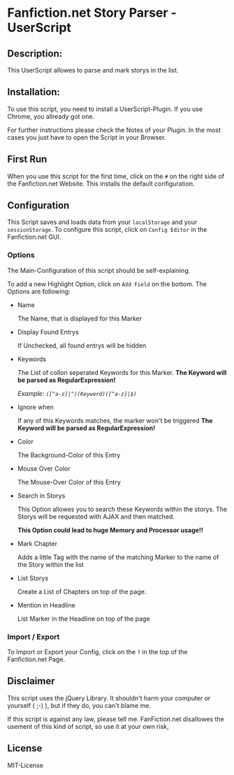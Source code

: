 
# Fanfiction.net Story Parser - UserScript

## Description:

This UserScript allowes to parse and mark storys in the list.


## Installation:

To use this script, you need to install a UserScript-Plugin.
If you use Chrome, you allready got one.

For further instructions please check the Notes of your Plugin.
In the most cases you just have to open the Script in your Browser.

## First Run

When you use this script for the first time, click on the `#` on the right side of the Fanfiction.net Website.
This installs the default configuration.

## Configuration

This Script saves and loads data from your `localStorage` and your `sessionStorage`.
To configure this script, click on `Config Editor` in the Fanfiction.net GUI.

### Options

The Main-Configuration of this script should be self-explaining.

To add a new Highlight Option, click on `Add Field` on the bottom.
The Options are following:

* Name

    The Name, that is displayed for this Marker

* Display Found Entrys

    If Unchecked, all found entrys will be hidden

* Keywords

    The List of collon seperated Keywords for this Marker.
    **The Keyword will be parsed as RegularExpression!**

    _Example: `([^a-z]|^)(Keyword)([^a-z]|$)`_

* Ignore when

    If any of this Keywords matches, the marker won't be triggered
    **The Keyword will be parsed as RegularExpression!**

* Color

    The Background-Color of this Entry

* Mouse Over Color

    The Mouse-Over Color of this Entry

* Search in Storys

    This Option allowes you to search these Keywords within the storys.
    The Storys will be requested with AJAX and then matched.

    **This Option could lead to huge Memory and Processor usage!!**

* Mark Chapter

    Adds a little Tag with the name of the matching Marker to the name of the Story within the list

* List Storys

    Create a List of Chapters on top of the page.

* Mention in Headline

    List Marker in the Headline on top of the page


### Import / Export

To Import or Export your Config, click on the `?` in the top of the Fanfiction.net Page.

## Disclaimer

This script uses the jQuery Library.
It shouldn't harm your computer or yourself ( ;-) ), but if they do, you can't blame me.

If this script is against any law, please tell me.
FanFiction.net disallowes the usement of this kind of script, so use it at your own risk,


## License

MIT-License